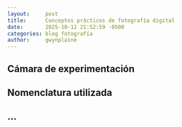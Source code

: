 ```yaml
---
layout:     post
title:      Conceptos prácticos de fotografía digital
date:       2025-10-12 21:52:59 -0500
categories: blog fotografía
author:     gwynplaine
---
```


## Cámara de experimentación

## Nomenclatura utilizada

## ...